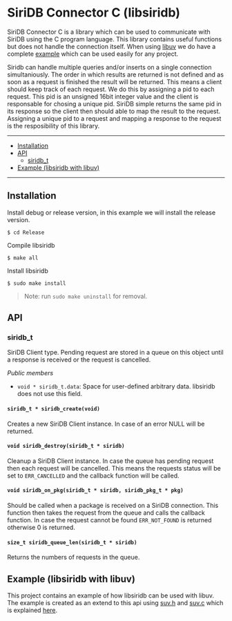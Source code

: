 # SiriDB Connector C (libsiridb)
SiriDB Connector C is a library which can be used to communicate with SiriDB
using the C program language. This library contains useful functions but does
not handle the connection itself. When using [libuv](http://libuv.org/) we do
have a complete [example](libuv_example/README.md) which can be used easily for
any project.

Siridb can handle multiple queries and/or inserts on a single connection
simultaniously. The order in which results are returned is not defined and as
soon as a request is finished the result will be returned. This means a client
should keep track of each request. We do this by assigning a pid to each
request. This pid is an unsigned 16bit integer value and the client is
responsable for chosing a unique pid. SiriDB simple returns the same pid in its
response so the client then should able to map the result to the request.
Assigning a unique pid to a request and mapping a response to the request is
the resposibility of this library.

---------------------------------------
  * [Installation](#installation)
  * [API](#api)
    * [siridb_t](#siridb_t)
  * [Example (libsiridb with libuv)](#example-\(libsiridb-with-libuv\))
---------------------------------------

## Installation
Install debug or release version, in this example we will install the release version.
```
$ cd Release
```

Compile libsiridb
```
$ make all
```

Install libsiridb
```
$ sudo make install
```

> Note: run `sudo make uninstall` for removal.

## API
### siridb_t
SiriDB Client type. Pending request are stored in a queue on this object until
a response is received or the request is cancelled.

*Public members*
- `void * siridb_t.data`: Space for user-defined arbitrary data. libsiridb does
not use this field.

#### `siridb_t * siridb_create(void)`
Creates a new SiriDB Client instance. In case of an error NULL will be returned.

#### `void siridb_destroy(siridb_t * siridb)`
Cleanup a SiriDB Client instance. In case the queue has pending request then each
request will be cancelled. This means the requests status will be set to
`ERR_CANCELLED` and the callback function will be called.

#### `void siridb_on_pkg(siridb_t * siridb, siridb_pkg_t * pkg)`
Should be called when a package is received on a SiriDB connection. This
function then takes the request from the queue and calls the callback function.
In case the request cannot be found `ERR_NOT_FOUND` is returned otherwise 0 is
returned.

#### `size_t siridb_queue_len(siridb_t * siridb)`
Returns the numbers of requests in the queue.


## Example (libsiridb with libuv)
This project contains an example of how libsiridb can be used with libuv. The
example is created as an extend to this api using [suv.h](libuv_example/suv.h)
and [suv.c](libuv_example/suv.c) which is explained
[here](libuv_example/README.md).